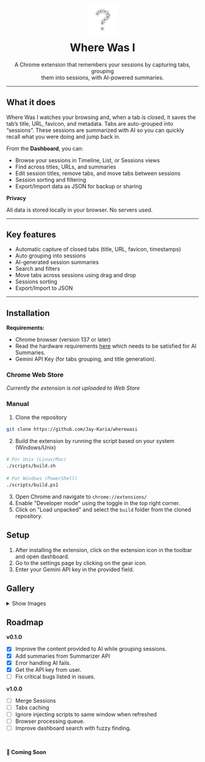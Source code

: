 <div align="center" style="margin-top: 30px">
    <img src="./assets/logo.png" alt="Logo" width="80" />
    <h1 style="margin-top: 12px;">Where Was I</h1>
    <p>
        A Chrome extension that remembers your sessions by capturing tabs, grouping<br/> them into sessions, with AI-powered summaries.
    </p>
</div>

---

<!-- Short Demo Video -->

## What it does

Where Was I watches your browsing and, when a tab is closed, it saves the tab’s title, URL, favicon, and metadata. Tabs are auto-grouped into “sessions”. These sessions are summarized with AI so you can quickly recall what you were doing and jump back in.

From the **Dashboard**, you can:

- Browse your sessions in Timeline, List, or Sessions views
- Find across titles, URLs, and summaries
- Edit session titles, remove tabs, and move tabs between sessions
- Session sorting and filtering
- Export/Import data as JSON for backup or sharing

**Privacy**

All data is stored locally in your browser. No servers used.

---

## Key features

- Automatic capture of closed tabs (title, URL, favicon, timestamps)
- Auto grouping into sessions
- AI-generated session summaries
- Search and filters
- Move tabs across sessions using drag and drop
- Sessions sorting
- Export/Import to JSON

---

## Installation

**Requirements:**

- Chrome browser (version 137 or later)
- Read the hardware requirements [here](https://developer.chrome.com/docs/ai/get-started#hardware) which needs to be satisfied for AI Summaries.
- Gemini API Key (for tabs grouping, and title generation).

### Chrome Web Store

_Currently the extension is not uploaded to Web Store_

### Manual

1. Clone the repository

```sh
git clone https://github.com/Jay-Karia/wherewasi
```

2. Build the extension by running the script based on your system (Windows/Unix)

```sh
# For Unix (Linux/Mac)
./scripts/build.sh

# For Windows (PowerShell)
./scripts/build.ps1
```

3. Open Chrome and navigate to `chrome://extensions/`
4. Enable "Developer mode" using the toggle in the top right corner.
5. Click on "Load unpacked" and select the `build` folder from the cloned repository.

## Setup

1. After installing the extension, click on the extension icon in the toolbar and open dashboard.
2. Go to the settings page by clicking on the gear icon.
3. Enter your Gemini API key in the provided field.

## Gallery

<details>
  <summary>Show Images</summary>

![Dashboard (light)](./gallery/dashboard-light.png)

_Dashboard — light theme_

![Dashboard (dark)](./gallery/dashboard-dark.png)

_Dashboard — dark theme_

![Sessions (light)](./gallery/sessions-view-light.png)

_Sessions view — light theme_

![Sessions (dark)](./gallery/sessions-view-dark.png)

_Sessions view — dark theme_

![Timeline (light)](./gallery/timeline-view-light.png)

_Timeline — light theme_

![Timeline (dark)](./gallery/timeline-view-dark.png)

_Timeline — dark theme_

![Popup](./gallery/popup.png)

_Extension popup_

![Unpacked extension](./gallery/unpacked-extension.png)

_Unpacked/loaded extension view_

![Settings (light)](./gallery/settings-light.png)

_Settings — light theme_

![Settings (dark)](./gallery/settings-dark.png)

_Settings — dark theme_

![Search results (light)](./gallery/search-results.light.png)

_Search results — light theme_

![Search results (dark)](./gallery/seach-results-dark.png)

_Search results — dark theme_

</details>

## Roadmap

**v0.1.0**

- [x] Improve the content provided</div> to AI while grouping sessions.
- [x] Add summaries from Summarizer API
- [x] Error handling AI fails.
- [x] Get the API key from user.
- [ ] Fix critical bugs listed in issues.

**v1.0.0**

- [ ] Merge Sessions
- [ ] Tabs caching
- [ ] Ignore injecting scripts to same window when refreshed
- [ ] Browser processing queue.
- [ ] Improve dashboard search with fuzzy finding.

<br>

**🚀 Coming Soon**

